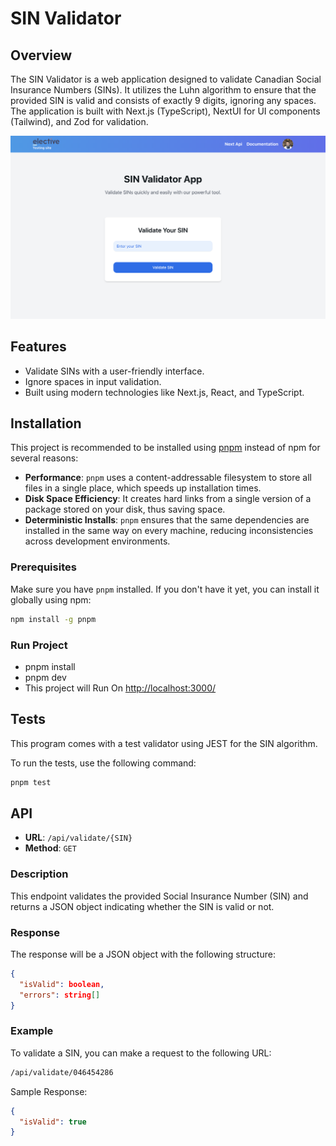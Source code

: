 # SIN Validator

## Overview

The SIN Validator is a web application designed to validate Canadian Social Insurance Numbers (SINs). It utilizes the Luhn algorithm to ensure that the provided SIN is valid and consists of exactly 9 digits, ignoring any spaces. The application is built with Next.js (TypeScript), NextUI for UI components (Tailwind), and Zod for validation.

![Application Dashboard](./public/dashboard.png)

## Features

- Validate SINs with a user-friendly interface.
- Ignore spaces in input validation.
- Built using modern technologies like Next.js, React, and TypeScript.

## Installation

This project is recommended to be installed using [pnpm](https://pnpm.io/) instead of npm for several reasons:

- **Performance**: `pnpm` uses a content-addressable filesystem to store all files in a single place, which speeds up installation times.
- **Disk Space Efficiency**: It creates hard links from a single version of a package stored on your disk, thus saving space.
- **Deterministic Installs**: `pnpm` ensures that the same dependencies are installed in the same way on every machine, reducing inconsistencies across development environments.

### Prerequisites

Make sure you have `pnpm` installed. If you don't have it yet, you can install it globally using npm:

```bash
npm install -g pnpm
```

### Run Project

- pnpm install
- pnpm dev
- This project will Run On [http://localhost:3000/](http://localhost:3000/)

## Tests

This program comes with a test validator using JEST for the SIN algorithm.

To run the tests, use the following command:

```bash
pnpm test
```

## API

- **URL**: `/api/validate/{SIN}`
- **Method**: `GET`

### Description

This endpoint validates the provided Social Insurance Number (SIN) and returns a JSON object indicating whether the SIN is valid or not.

### Response

The response will be a JSON object with the following structure:

```json
{
  "isValid": boolean,
  "errors": string[]
}
```

### Example

To validate a SIN, you can make a request to the following URL:

```bash
/api/validate/046454286
```

Sample Response:

```json
{
  "isValid": true
}
```
